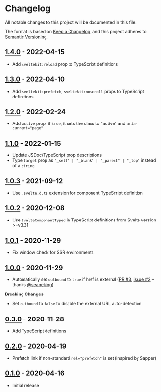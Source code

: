 # Changelog

All notable changes to this project will be documented in this file.

The format is based on [Keep a Changelog](https://keepachangelog.com/en/1.0.0/),
and this project adheres to [Semantic Versioning](https://semver.org/spec/v2.0.0.html).

## [1.4.0](https://github.com/metonym/svelte-link/releases/tag/v1.4.0) - 2022-04-15

- Add `sveltekit:reload` prop to TypeScript definitions

## [1.3.0](https://github.com/metonym/svelte-link/releases/tag/v1.3.0) - 2022-04-10

- Add `sveltekit:prefetch`, `sveltekit:noscroll` props to TypeScript definitions

## [1.2.0](https://github.com/metonym/svelte-link/releases/tag/v1.2.0) - 2022-02-24

- Add `active` prop; if `true`, it sets the class to "active" and `aria-current="page"`

## [1.1.0](https://github.com/metonym/svelte-link/releases/tag/v1.1.0) - 2022-01-15

- Update JSDoc/TypeScript prop descriptions
- Type `target` prop as `"_self" | "_blank" | "_parent" | "_top"` instead of a `string`

## [1.0.3](https://github.com/metonym/svelte-link/releases/tag/v1.0.3) - 2021-09-12

- Use `.svelte.d.ts` extension for component TypeScript definition

## [1.0.2](https://github.com/metonym/svelte-link/releases/tag/v1.0.2) - 2020-12-08

- Use `SvelteComponentTyped` in TypeScript definitions from Svelte version >=v3.31

## [1.0.1](https://github.com/metonym/svelte-link/releases/tag/v1.0.1) - 2020-11-29

- Fix window check for SSR environments

## [1.0.0](https://github.com/metonym/svelte-link/releases/tag/v1.0.0) - 2020-11-29

- Automatically set `outbound` to `true` if href is external ([PR #3](https://github.com/metonym/svelte-link/pull/3), [issue #2](https://github.com/metonym/svelte-link/issues/2) – thanks [@seaneking](https://github.com/seaneking))

**Breaking Changes**

- Set `outbound` to `false` to disable the external URL auto-detection

## [0.3.0](https://github.com/metonym/svelte-link/releases/tag/v0.3.0) - 2020-11-28

- Add TypeScript definitions

## [0.2.0](https://github.com/metonym/svelte-link/releases/tag/v0.2.0) - 2020-04-19

- Prefetch link if non-standard `rel="prefetch"` is set (inspired by Sapper)

## [0.1.0](https://github.com/metonym/svelte-link/releases/tag/v0.1.0) - 2020-04-16

- Initial release
